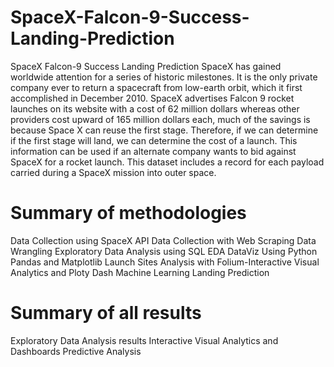 # SpaceX-Falcon-9-Success-Landing-Prediction
SpaceX Falcon-9 Success Landing Prediction
SpaceX has gained worldwide attention for a series of historic milestones.
It is the only private company ever to return a spacecraft from low-earth orbit, which it first accomplished in December 2010. SpaceX advertises Falcon 9 rocket launches on its website with a cost of 62 million dollars whereas other providers cost upward of 165 million dollars each, much of the savings is because Space X can reuse the first stage.
Therefore, if we can determine if the first stage will land, we can determine the cost of a launch.
This information can be used if an alternate company wants to bid against SpaceX for a rocket launch.
This dataset includes a record for each payload carried during a SpaceX mission into outer space.

# Summary of methodologies
Data Collection using SpaceX API 
Data Collection with Web Scraping
Data Wrangling
Exploratory Data Analysis using SQL 
EDA DataViz Using Python Pandas and Matplotlib 
Launch Sites Analysis with Folium-Interactive Visual Analytics and Ploty Dash 
Machine Learning Landing Prediction
# Summary of all results
Exploratory Data Analysis results
Interactive Visual Analytics and Dashboards 
Predictive Analysis

